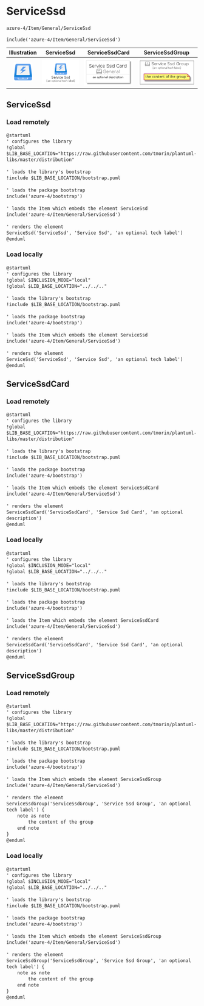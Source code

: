 # ServiceSsd


```text
azure-4/Item/General/ServiceSsd
```

```text
include('azure-4/Item/General/ServiceSsd')
```



| Illustration | ServiceSsd | ServiceSsdCard | ServiceSsdGroup |
| :---: | :---: | :---: | :---: |
| ![illustration for Illustration](../../../azure-4/Item/General/ServiceSsd.png) | ![illustration for ServiceSsd](../../../azure-4/Item/General/ServiceSsd.Local.png) | ![illustration for ServiceSsdCard](../../../azure-4/Item/General/ServiceSsdCard.Local.png) | ![illustration for ServiceSsdGroup](../../../azure-4/Item/General/ServiceSsdGroup.Local.png) |




## ServiceSsd

### Load remotely
```plantuml
@startuml
' configures the library
!global $LIB_BASE_LOCATION="https://raw.githubusercontent.com/tmorin/plantuml-libs/master/distribution"

' loads the library's bootstrap
!include $LIB_BASE_LOCATION/bootstrap.puml

' loads the package bootstrap
include('azure-4/bootstrap')

' loads the Item which embeds the element ServiceSsd
include('azure-4/Item/General/ServiceSsd')

' renders the element
ServiceSsd('ServiceSsd', 'Service Ssd', 'an optional tech label')
@enduml
```

### Load locally
```plantuml
@startuml
' configures the library
!global $INCLUSION_MODE="local"
!global $LIB_BASE_LOCATION="../../.."

' loads the library's bootstrap
!include $LIB_BASE_LOCATION/bootstrap.puml

' loads the package bootstrap
include('azure-4/bootstrap')

' loads the Item which embeds the element ServiceSsd
include('azure-4/Item/General/ServiceSsd')

' renders the element
ServiceSsd('ServiceSsd', 'Service Ssd', 'an optional tech label')
@enduml
```

## ServiceSsdCard

### Load remotely
```plantuml
@startuml
' configures the library
!global $LIB_BASE_LOCATION="https://raw.githubusercontent.com/tmorin/plantuml-libs/master/distribution"

' loads the library's bootstrap
!include $LIB_BASE_LOCATION/bootstrap.puml

' loads the package bootstrap
include('azure-4/bootstrap')

' loads the Item which embeds the element ServiceSsdCard
include('azure-4/Item/General/ServiceSsd')

' renders the element
ServiceSsdCard('ServiceSsdCard', 'Service Ssd Card', 'an optional description')
@enduml
```

### Load locally
```plantuml
@startuml
' configures the library
!global $INCLUSION_MODE="local"
!global $LIB_BASE_LOCATION="../../.."

' loads the library's bootstrap
!include $LIB_BASE_LOCATION/bootstrap.puml

' loads the package bootstrap
include('azure-4/bootstrap')

' loads the Item which embeds the element ServiceSsdCard
include('azure-4/Item/General/ServiceSsd')

' renders the element
ServiceSsdCard('ServiceSsdCard', 'Service Ssd Card', 'an optional description')
@enduml
```

## ServiceSsdGroup

### Load remotely
```plantuml
@startuml
' configures the library
!global $LIB_BASE_LOCATION="https://raw.githubusercontent.com/tmorin/plantuml-libs/master/distribution"

' loads the library's bootstrap
!include $LIB_BASE_LOCATION/bootstrap.puml

' loads the package bootstrap
include('azure-4/bootstrap')

' loads the Item which embeds the element ServiceSsdGroup
include('azure-4/Item/General/ServiceSsd')

' renders the element
ServiceSsdGroup('ServiceSsdGroup', 'Service Ssd Group', 'an optional tech label') {
    note as note
        the content of the group
    end note
}
@enduml
```

### Load locally
```plantuml
@startuml
' configures the library
!global $INCLUSION_MODE="local"
!global $LIB_BASE_LOCATION="../../.."

' loads the library's bootstrap
!include $LIB_BASE_LOCATION/bootstrap.puml

' loads the package bootstrap
include('azure-4/bootstrap')

' loads the Item which embeds the element ServiceSsdGroup
include('azure-4/Item/General/ServiceSsd')

' renders the element
ServiceSsdGroup('ServiceSsdGroup', 'Service Ssd Group', 'an optional tech label') {
    note as note
        the content of the group
    end note
}
@enduml
```

